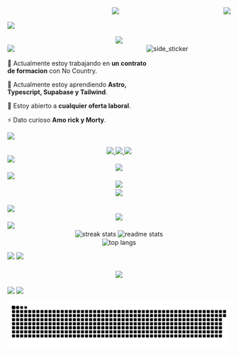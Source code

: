 <img align="right" src="https://visitor-badge.laobi.icu/badge?page_id=matias1812.matias1812" />


<div align="center">
    <img  src="https://readme-typing-svg.herokuapp.com/?font=Righteous&size=35&center=true&vCenter=true&width=500&height=70&duration=4000&lines=Hola+me+precento!+👋;+Soy+Matias+Torres!+👨🏽‍💻;" />
</div>

<a href="https://www.youtube.com/watch?v=dQw4w9WgXcQ"><img src="https://user-images.githubusercontent.com/73097560/115834477-dbab4500-a447-11eb-908a-139a6edaec5c.gif"></a>
<div  align="center">    
<img width=300px src="https://readme-typing-svg.herokuapp.com/?font=Righteous&size=35&center=true&vCenter=true&width=500&height=70&duration=4000&lines=Soy+un+apasionado+Front-end+Developer+💻;" />
</div>
<a href="https://www.youtube.com/watch?v=dQw4w9WgXcQ"><img src="https://user-images.githubusercontent.com/73097560/115834477-dbab4500-a447-11eb-908a-139a6edaec5c.gif"></a>

<img align="right" width=190px height=190px alt="side_sticker" src="https://media.giphy.com/media/TEnXkcsHrP4YedChhA/giphy.gif" />

 
 🔭 Actualmente estoy trabajando en **un contrato de formacion**  con No Country.
 
 🌱 Actualmente estoy aprendiendo **Astro, Typescript, Supabase y Tailwind**.

 💬 Estoy abierto a **cualquier oferta laboral**.

 ⚡ Dato curioso **Amo rick y Morty**.

 <a href="https://www.youtube.com/watch?v=dQw4w9WgXcQ"><img src="https://user-images.githubusercontent.com/73097560/115834477-dbab4500-a447-11eb-908a-139a6edaec5c.gif"></a>
<div align="center"> 
  <a href="https://www.linkedin.com/in/matias-torres-developer-freelance/">
    <img src="https://img.shields.io/badge/Linkedin-0077B5?style=for-the-badge&logo=linkedin&logoColor=white" />
  </a>
  <a href="https://micv-delta.vercel.app/" target="_blank">
     <img src="https://img.shields.io/badge/Portfolio-000000?style=for-the-badge&logo=vercel&logoColor=white" target="_blank" />
  </a>
  <a href="">
    <img src="https://img.shields.io/badge/discord-0077B5?style=for-the-badge&logo=discord&logoColor=white" />
  </a>
</div>
<a href="https://www.youtube.com/watch?v=dQw4w9WgXcQ"><img src="https://user-images.githubusercontent.com/73097560/115834477-dbab4500-a447-11eb-908a-139a6edaec5c.gif"></a>
<div  align="center">    
<img width=300px src="https://readme-typing-svg.herokuapp.com/?font=Righteous&size=35&center=true&vCenter=true&width=500&height=70&duration=4000&lines=⚒️+lenguajes+Frameworks+Herramientas+⚒️;" />
</div>
<a href="https://www.youtube.com/watch?v=dQw4w9WgXcQ"><img src="https://user-images.githubusercontent.com/73097560/115834477-dbab4500-a447-11eb-908a-139a6edaec5c.gif"></a>
<div align="center">
    <img src="https://skillicons.dev/icons?i=nodejs,javascript,typescript,react,firebase,supabase,next,vite,astro,vercel,github" /><br>
    <img src="https://skillicons.dev/icons?i=tailwind,bootstrap,express,postman,postgresql,html,css,vscode,figma,git" />
</div>

<br/>
<a href="https://www.youtube.com/watch?v=dQw4w9WgXcQ"><img src="https://user-images.githubusercontent.com/73097560/115834477-dbab4500-a447-11eb-908a-139a6edaec5c.gif"></a>
<div  align="center">    
<img width=300px src="https://readme-typing-svg.herokuapp.com/?font=Righteous&size=35&center=true&vCenter=true&width=500&height=70&duration=4000&lines=⚡️+Stast+⚡️;" />
</div>
<a href="https://www.youtube.com/watch?v=dQw4w9WgXcQ"><img src="https://user-images.githubusercontent.com/73097560/115834477-dbab4500-a447-11eb-908a-139a6edaec5c.gif"></a>
<div align=center>
  <img width=415 src="https://streak-stats.demolab.com/?user=matias1812&count_private=true&theme=react&border_radius=10" alt="streak stats"/>
  <img width=393 src="https://github-readme-stats.vercel.app/api?username=matias1812&count_private=true&show_icons=true&theme=react&rank_icon=github&border_radius=10" alt="readme stats" />
  <br>
  <img width=393 align="center" src="https://github-readme-stats.vercel.app/api/top-langs/?username=matias1812&hide=HTML&langs_count=8&layout=compact&theme=react&border_radius=10&size_weight=0.5&count_weight=0.5&exclude_repo=github-readme-stats" alt="top langs" />
</div>

<a href="https://www.youtube.com/watch?v=dQw4w9WgXcQ"><img src="https://user-images.githubusercontent.com/73097560/115834477-dbab4500-a447-11eb-908a-139a6edaec5c.gif"></a>
<a href="https://www.youtube.com/watch?v=dQw4w9WgXcQ"><img src="https://user-images.githubusercontent.com/73097560/115834477-dbab4500-a447-11eb-908a-139a6edaec5c.gif"></a>

<h3 align="center">
    <img src="https://readme-typing-svg.herokuapp.com/?font=Righteous&size=25&center=true&vCenter=true&width=500&height=70&duration=4000&lines=Gracias+por+visitar👨🏽‍💻!+;+Mandame+un+mensaje+a+mi+Linkedin👋!;Siempre+dispuesto+a+colaborar+😎">
</h3>

<a href="https://www.youtube.com/watch?v=dQw4w9WgXcQ"><img src="https://user-images.githubusercontent.com/73097560/115834477-dbab4500-a447-11eb-908a-139a6edaec5c.gif"></a>
<a href="https://www.youtube.com/watch?v=dQw4w9WgXcQ"><img src="https://user-images.githubusercontent.com/73097560/115834477-dbab4500-a447-11eb-908a-139a6edaec5c.gif"></a>

![Serpiente de Contribuciones](https://raw.githubusercontent.com/matias1812/matias1812/nueva-rama/github-contribution-grid-snake-dark.svg)
